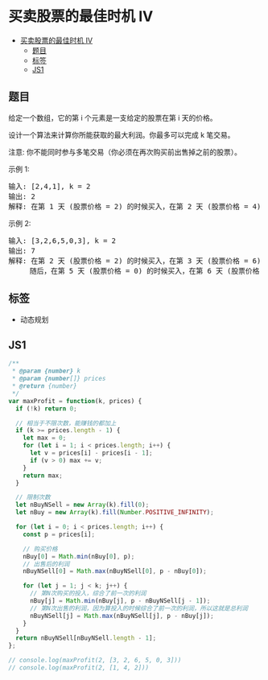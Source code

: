 买卖股票的最佳时机 IV
===
<!-- TOC -->

- [买卖股票的最佳时机 IV](#买卖股票的最佳时机-IV)
  - [题目](#题目)
  - [标签](#标签)
  - [JS1](#JS1)

<!-- /TOC -->

## 题目
给定一个数组，它的第 i 个元素是一支给定的股票在第 i 天的价格。

设计一个算法来计算你所能获取的最大利润。你最多可以完成 k 笔交易。

注意: 你不能同时参与多笔交易（你必须在再次购买前出售掉之前的股票）。

示例 1:
<pre>
输入: [2,4,1], k = 2
输出: 2
解释: 在第 1 天 (股票价格 = 2) 的时候买入，在第 2 天 (股票价格 = 4) 的时候卖出，这笔交易所能获得利润 = 4-2 = 2 。
</pre>

示例 2:
<pre>
输入: [3,2,6,5,0,3], k = 2
输出: 7
解释: 在第 2 天 (股票价格 = 2) 的时候买入，在第 3 天 (股票价格 = 6) 的时候卖出, 这笔交易所能获得利润 = 6-2 = 4 。
     随后，在第 5 天 (股票价格 = 0) 的时候买入，在第 6 天 (股票价格 = 3) 的时候卖出, 这笔交易所能获得利润 = 3-0 = 3 。
</pre>

## 标签
- 动态规划

## JS1
```js
/**
 * @param {number} k
 * @param {number[]} prices
 * @return {number}
 */
var maxProfit = function(k, prices) {
  if (!k) return 0;

  // 相当于不限次数，能赚钱的都加上
  if (k >= prices.length - 1) {
    let max = 0;
    for (let i = 1; i < prices.length; i++) {
      let v = prices[i] - prices[i - 1];
      if (v > 0) max += v;
    }
    return max;
  }

  // 限制次数
  let nBuyNSell = new Array(k).fill(0);
  let nBuy = new Array(k).fill(Number.POSITIVE_INFINITY);

  for (let i = 0; i < prices.length; i++) {
    const p = prices[i];

    // 购买价格
    nBuy[0] = Math.min(nBuy[0], p);
    // 出售后的利润
    nBuyNSell[0] = Math.max(nBuyNSell[0], p - nBuy[0]);

    for (let j = 1; j < k; j++) {
      // 第N次购买的投入，综合了前一次的利润
      nBuy[j] = Math.min(nBuy[j], p - nBuyNSell[j - 1]);
      // 第N次出售的利润，因为算投入的时候综合了前一次的利润，所以这就是总利润
      nBuyNSell[j] = Math.max(nBuyNSell[j], p - nBuy[j]);
    }
  }
  return nBuyNSell[nBuyNSell.length - 1];
};

// console.log(maxProfit(2, [3, 2, 6, 5, 0, 3]))
// console.log(maxProfit(2, [1, 4, 2]))
```